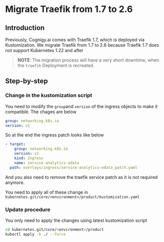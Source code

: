 # Migrate Traefik from 1.7 to 2.6

## Introduction

Previously, Cognigy.ai comes with Traefik 1.7, which is deployed via Kustomization. We migrate Traefik from 1.7 to 2.6 because Traefik 1.7 does not support Kubernetes 1.22 and after

> **NOTE**: The migration process will have a very short downtime, when the `traefik` Deployment is recreated.

## Step-by-step

### Change in the kustomization script

You need to modify the `group`and `version` of the ingress objects to make it compatible. The chages are below

```yaml
group: networking.k8s.io
version: v1
```
So at the end the ingress patch looks like below

```yaml
- target:
    group: networking.k8s.io
    version: v1
    kind: Ingress
    name: service-analytics-odata
  path: overlays/ingress/service-analytics-odata_patch.yaml
```
And you also need to remove the traefik service patch as it is not required anymore.

You need to apply all of these change in `kubernetes.git/core/<environment>/product/kustomization.yaml`

### Update procedure

You only need to apply the changes using latest kustomization script

```bash
cd kubernetes.git/core/<environment>/product
kubectl apply -k ./ --force
```
